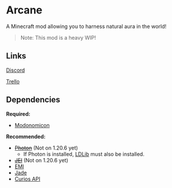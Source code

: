 # Arcane

A Minecraft mod allowing you to harness natural aura in the world!

> Note: This mod is a heavy WIP!

## Links

[Discord](https://discord.gg/yRHBcy9vfg)

[Trello](https://trello.com/b/jTuv1tVw/arcane)

## Dependencies

**Required:**
- [Modonomicon](https://modrinth.com/mod/modonomicon)

**Recommended:**
- ~~[Photon](https://modrinth.com/mod/photon-editor)~~ (Not on 1.20.6 yet)
  - If Photon is installed, [LDLib](https://modrinth.com/mod/ldlib) must also be installed.
- ~~[JEI](https://modrinth.com/mod/jei)~~ (Not on 1.20.6 yet)
- [EMI](https://modrinth.com/mod/emi)
- [Jade](https://modrinth.com/mod/jade)
- [Curios API](https://modrinth.com/mod/curios)
